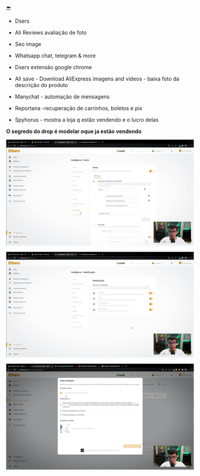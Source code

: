 [⬅️](https://github.com/Renanvt/curso-dropshiepping-cyberclass/tree/main)
- Dsers

- Ali Reviews avaliação de foto

- Seo image

- Whatsapp chat, telegram & more

- Dsers extensão google chrome

- Ali save - Download AliExpress imagens and videos - baixa foto da descrição do produto 

- Manychat - automação de mensagens

- Reportana -recuperação de carrinhos, boletos e pix

- Spyhorus - mostra a loja q estão vendendo e o lucro delas

**O segredo do drop é modelar oque ja estão vendendo**

![Dasers Configuração](../img/../../img/Dsers%20Configurar.png)

![Dases Configuração](../img/../../img/Dsers%20Configurar%202.png)

![Push Produto](../../img/Push%20Produtos.png)
